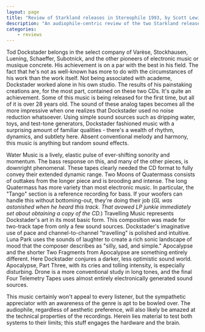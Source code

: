 ```yaml
---
layout: page
title: "Review of Starkland releases in Stereophile 1993, by Scott Lewis"
description: "An audiophile-centric review of the two Starkland releases"
categories:
    - reviews
---
```


Tod Dockstader belongs in the select company of Varèse, Stockhausen, Luening, Schaeffer, Subotnick, and the other pioneers of electronic music or musique concrete. His achievement is on a par with the best in his field. The fact that he's not as well-known has more to do with the circumstances of his work than the work itself. Not being associated with academe, Dockstader worked alone in his own studio. The results of his painstaking creations are, for the most part, contained on these two CDs. It's quite an achievement. Some of this music is being released for the first time, but all of it is over 28 years old. The sound of these analog tapes becomes all the more impressive when one realizes that Dockstader used no noise reduction whatsoever. Using simple sound sources such as dripping water, toys, and test-tone generators, Dockstader fashioned music with a surprising amount of familiar qualities - there's a wealth of rhythm, dynamics, and subtlety here. Absent conventional melody and harmony, this music is anything but random sound effects.

Water Music is a lively, elastic pulse of ever-shifting sonority and momentum. The bass response on this, and many of the other pieces, is downright phenomenal. These tapes clearly needed the CD format to fully convey their extended dynamic range. Two Moons of Quatermass consists of outtakes from the longer piece and is brooding and intense. The long Quatermass has more variety than most electronic music. In particular, the "Tango" section is a reference recording for bass. If your woofers can handle this without bottoming-out, they're doing their job (*GL was astonished when he heard this track. That avowed LP junkie immediately set about obtaining a copy of the CD.*) Travelling Music represents Dockstader's art in its most basic form. This composition was made for two-track tape from only a few sound sources. Dockstader's imaginative use of pace and channel-to-channel "travelling" is polished and intuitive. Luna Park uses the sounds of laughter to create a rich sonic landscape of mood that the composer describes as "silly, sad, and simple." Apocalypse and the shorter Two Fragments from Apocalypse are something entirely different. Here Dockstader conjures a darker, less optimistic sound world. Apocalypse, Part Three, with its cries and tolling intensity, is especially disturbing. Drone is a more conventional study in long tones, and the final Four Telemetry Tapes uses almost entirely electronically generated sound sources.

This music certainly won't appeal to every listener, but the sympathetic appreciator with an awareness of the genre is apt to be bowled over. The audiophile, regardless of aesthetic preference, will also likely be amazed at the technical properties of the recordings. Herein lies material to test both systems to their limits; this stuff engages the hardware and the brain.

